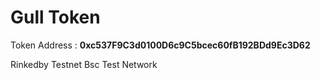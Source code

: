 # Gull Token

Token Address : **0xc537F9C3d0100D6c9C5bcec60fB192BDd9Ec3D62**

Rinkedby Testnet Bsc Test Network
